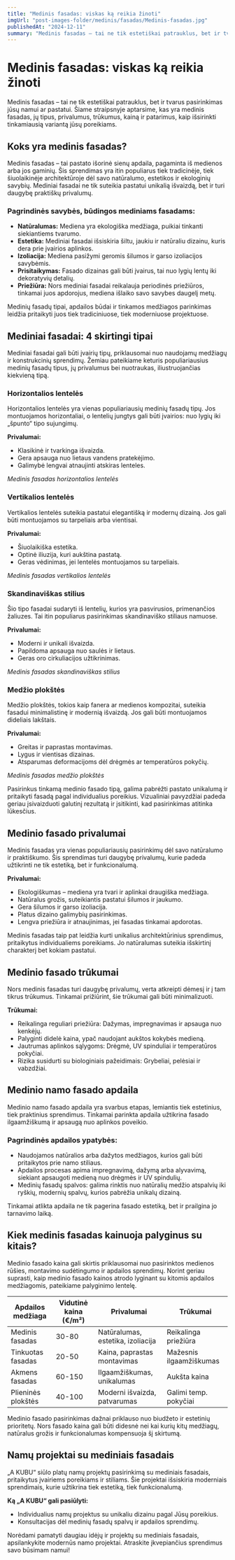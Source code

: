 ```yaml
---
title: "Medinis fasadas: viskas ką reikia žinoti"
imgUrl: "post-images-folder/medinis/fasadas/Medinis-fasadas.jpg"
publishedAt: "2024-12-11"
summary: "Medinis fasadas – tai ne tik estetiškai patrauklus, bet ir tvarus pasirinkimas jūsų namui ar pastatui. Aptariame tipus, privalumus, trūkumus, kainą ir patarimus, kaip išsirinkti tinkamiausią variantą."
---
```


# Medinis fasadas: viskas ką reikia žinoti

Medinis fasadas – tai ne tik estetiškai patrauklus, bet ir tvarus pasirinkimas jūsų namui ar pastatui. Šiame straipsnyje aptarsime, kas yra medinis fasadas, jų tipus, privalumus, trūkumus, kainą ir patarimus, kaip išsirinkti tinkamiausią variantą jūsų poreikiams.

## Koks yra medinis fasadas?

Medinis fasadas – tai pastato išorinė sienų apdaila, pagaminta iš medienos arba jos gaminių. Šis sprendimas yra itin populiarus tiek tradicinėje, tiek šiuolaikinėje architektūroje dėl savo natūralumo, estetikos ir ekologinių savybių. Mediniai fasadai ne tik suteikia pastatui unikalią išvaizdą, bet ir turi daugybę praktiškų privalumų.

### Pagrindinės savybės, būdingos mediniams fasadams:

- **Natūralumas:** Mediena yra ekologiška medžiaga, puikiai tinkanti siekiantiems tvarumo.
- **Estetika:** Mediniai fasadai išsiskiria šiltu, jaukiu ir natūraliu dizainu, kuris dera prie įvairios aplinkos.
- **Izoliacija:** Mediena pasižymi geromis šilumos ir garso izoliacijos savybėmis.
- **Prisitaikymas:** Fasado dizainas gali būti įvairus, tai nuo lygių lentų iki dekoratyvių detalių.
- **Priežiūra:** Nors mediniai fasadai reikalauja periodinės priežiūros, tinkamai juos apdorojus, mediena išlaiko savo savybes daugelį metų.

Medinių fasadų tipai, apdailos būdai ir tinkamos medžiagos parinkimas leidžia pritaikyti juos tiek tradiciniuose, tiek moderniuose projektuose.

## Mediniai fasadai: 4 skirtingi tipai

Mediniai fasadai gali būti įvairių tipų, priklausomai nuo naudojamų medžiagų ir konstrukcinių sprendimų. Žemiau pateikiame keturis populiariausius medinių fasadų tipus, jų privalumus bei nuotraukas, iliustruojančias kiekvieną tipą.

### Horizontalios lentelės

Horizontalios lentelės yra vienas populiariausių medinių fasadų tipų. Jos montuojamos horizontaliai, o lentelių jungtys gali būti įvairios: nuo lygių iki „špunto“ tipo sujungimų.

**Privalumai:**
- Klasikinė ir tvarkinga išvaizda.
- Gera apsauga nuo lietaus vandens pratekėjimo.
- Galimybė lengvai atnaujinti atskiras lenteles.

*Medinis fasadas horizontalios lentelės*

### Vertikalios lentelės

Vertikalios lentelės suteikia pastatui elegantišką ir modernų dizainą. Jos gali būti montuojamos su tarpeliais arba vientisai.

**Privalumai:**
- Šiuolaikiška estetika.
- Optinė iliuzija, kuri aukština pastatą.
- Geras vėdinimas, jei lentelės montuojamos su tarpeliais.

*Medinis fasadas vertikalios lentelės*

### Skandinaviškas stilius

Šio tipo fasadai sudaryti iš lentelių, kurios yra pasvirusios, primenančios žaliuzes. Tai itin populiarus pasirinkimas skandinaviško stiliaus namuose.

**Privalumai:**
- Moderni ir unikali išvaizda.
- Papildoma apsauga nuo saulės ir lietaus.
- Geras oro cirkuliacijos užtikrinimas.

*Medinis fasadas skandinaviškas stilius*

### Medžio plokštės

Medžio plokštės, tokios kaip fanera ar medienos kompozitai, suteikia fasadui minimalistinę ir modernią išvaizdą. Jos gali būti montuojamos dideliais lakštais.

**Privalumai:**
- Greitas ir paprastas montavimas.
- Lygus ir vientisas dizainas.
- Atsparumas deformacijoms dėl drėgmės ar temperatūros pokyčių.

*Medinis fasadas medžio plokštės*

Pasirinkus tinkamą medinio fasado tipą, galima pabrėžti pastato unikalumą ir pritaikyti fasadą pagal individualius poreikius. Vizualiniai pavyzdžiai padeda geriau įsivaizduoti galutinį rezultatą ir įsitikinti, kad pasirinkimas atitinka lūkesčius.

## Medinio fasado privalumai

Medinis fasadas yra vienas populiariausių pasirinkimų dėl savo natūralumo ir praktiškumo. Šis sprendimas turi daugybę privalumų, kurie padeda užtikrinti ne tik estetiką, bet ir funkcionalumą.

**Privalumai:**
- Ekologiškumas – mediena yra tvari ir aplinkai draugiška medžiaga.
- Natūralus grožis, suteikiantis pastatui šilumos ir jaukumo.
- Gera šilumos ir garso izoliacija.
- Platus dizaino galimybių pasirinkimas.
- Lengva priežiūra ir atnaujinimas, jei fasadas tinkamai apdorotas.

Medinis fasadas taip pat leidžia kurti unikalius architektūrinius sprendimus, pritaikytus individualiems poreikiams. Jo natūralumas suteikia išskirtinį charakterį bet kokiam pastatui.

## Medinio fasado trūkumai

Nors medinis fasadas turi daugybę privalumų, verta atkreipti dėmesį ir į tam tikrus trūkumus. Tinkamai prižiūrint, šie trūkumai gali būti minimalizuoti.

**Trūkumai:**
- Reikalinga reguliari priežiūra: Dažymas, impregnavimas ir apsauga nuo kenkėjų.
- Palyginti didelė kaina, ypač naudojant aukštos kokybės medieną.
- Jautrumas aplinkos sąlygoms: Drėgmė, UV spinduliai ir temperatūros pokyčiai.
- Rizika susidurti su biologiniais pažeidimais: Grybeliai, pelėsiai ir vabzdžiai.

## Medinio namo fasado apdaila

Medinio namo fasado apdaila yra svarbus etapas, lemiantis tiek estetinius, tiek praktinius sprendimus. Tinkamai parinkta apdaila užtikrina fasado ilgaamžiškumą ir apsaugą nuo aplinkos poveikio.

### Pagrindinės apdailos ypatybės:

- Naudojamos natūralios arba dažytos medžiagos, kurios gali būti pritaikytos prie namo stiliaus.
- Apdailos procesas apima impregnavimą, dažymą arba alyvavimą, siekiant apsaugoti medieną nuo drėgmės ir UV spindulių.
- Medinių fasadų spalvos: galima rinktis nuo natūralių medžio atspalvių iki ryškių, modernių spalvų, kurios pabrėžia unikalų dizainą.

Tinkamai atlikta apdaila ne tik pagerina fasado estetiką, bet ir prailgina jo tarnavimo laiką.

## Kiek medinis fasadas kainuoja palyginus su kitais?

Medinio fasado kaina gali skirtis priklausomai nuo pasirinktos medienos rūšies, montavimo sudėtingumo ir apdailos sprendimų. Norint geriau suprasti, kaip medinio fasado kainos atrodo lyginant su kitomis apdailos medžiagomis, pateikiame palyginimo lentelę.

| Apdailos medžiaga    | Vidutinė kaina (€/m²) | Privalumai                        | Trūkumai                |
|----------------------|-----------------------|-----------------------------------|-------------------------|
| Medinis fasadas      | 30-80                 | Natūralumas, estetika, izoliacija | Reikalinga priežiūra    |
| Tinkuotas fasadas    | 20-50                 | Kaina, paprastas montavimas       | Mažesnis ilgaamžiškumas |
| Akmens fasadas       | 60-150                | Ilgaamžiškumas, unikalumas        | Aukšta kaina            |
| Plieninės plokštės   | 40-100                | Moderni išvaizda, patvarumas      | Galimi temp. pokyčiai   |

Medinio fasado pasirinkimas dažnai priklauso nuo biudžeto ir estetinių prioritetų. Nors fasado kaina gali būti didesnė nei kai kurių kitų medžiagų, natūralus grožis ir funkcionalumas kompensuoja šį skirtumą.

## Namų projektai su mediniais fasadais

„A KUBU“ siūlo platų namų projektų pasirinkimą su mediniais fasadais, pritaikytus įvairiems poreikiams ir stiliams. Šie projektai išsiskiria moderniais sprendimais, kurie užtikrina tiek estetiką, tiek funkcionalumą.

**Ką „A KUBU“ gali pasiūlyti:**
- Individualius namų projektus su unikaliu dizainu pagal Jūsų poreikius.
- Konsultacijas dėl medinių fasadų spalvų ir apdailos sprendimų.

Norėdami pamatyti daugiau idėjų ir projektų su mediniais fasadais, apsilankykite modernūs namo projektai. Atraskite įkvepiančius sprendimus savo būsimam namui!